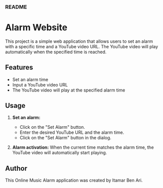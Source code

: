### README

# Alarm Website

This project is a simple web application that allows users to set an alarm with a specific time and a YouTube video URL. The YouTube video will play automatically when the specified time is reached.

## Features

- Set an alarm time
- Input a YouTube video URL
- The YouTube video will play at the specified alarm time

## Usage

1. **Set an alarm:**
   - Click on the "Set Alarm" button.
   - Enter the desired YouTube URL and the alarm time.
   - Click on the "Set Alarm" button in the dialog.

2. **Alarm activation:**
   When the current time matches the alarm time, the YouTube video will automatically start playing.

## Author 

This Online Music Alarm application was created by Itamar Ben Ari.
